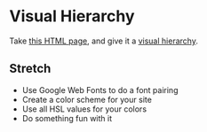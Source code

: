 # Visual Hierarchy

Take [this HTML page](http://jsbin.com/vuwutemepi/edit?html,css,output),
and give it a [visual hierarchy](http://blog.formedfunction.com/post/3029763425/on-visual-hierarchy).

## Stretch

* Use Google Web Fonts to do a font pairing
* Create a color scheme for your site
* Use all HSL values for your colors
* Do something fun with it
